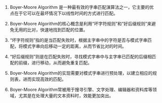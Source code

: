 

1. Boyer-Moore Algorithm 是一种最有效的字串匹配演算法之一，它主要的优点在于它可以在最坏情况下以线性时间的方式进行匹配。

2. Boyer-Moore Algorithm的核心概念是利用“坏字符规则”和“好后缀规则”来避免无用的比对，快速地找到匹配的位置。

3. “坏字符规则”指的是当匹配失败时，根据主字串中的字符是否与模式字串匹配，将模式字串向后移动一定的距离，从而节省比对的时间。

4. “好后缀规则”则是在匹配失败时，寻找模式字串中与主字串已匹配的后缀相匹配的前缀，进行移动，从而避免重复匹配。

5. Boyer-Moore Algorithm的实现需要对模式字串进行预处理，以建立相应的规则表，进而实现高效的匹配。

6. Boyer-Moore Algorithm常被用于搜寻引擎、文字处理、编辑器和资料库等领域，尤其是在处理大量的文本资料时，效能更加突出。